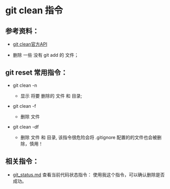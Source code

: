 # git clean 指令

## 参考资料：
* [git clean官方API](https://git-scm.com/docs/git-clean)

* 删除 一些 没有 git add 的 文件；

## git reset 常用指令： 
* git clean -n
	* 显示 将要 删除的 文件 和  目录;

* git clean -f
	* 删除 文件

* git clean -df
	* 删除 文件 和 目录, 该指令很危险会将 .gitignore 配置的的文件也会被删除，慎用！

## 相关指令：
* [git_status.md](https://github.com/wteam-xq/testGit/blob/master/learn_log/git_status.md)  查看当前代码状态指令： 使用我这个指令，可以确认删除是否成功。